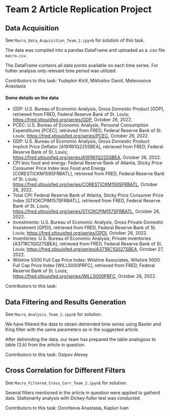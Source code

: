 # Team 2 Article Replication Project

## Data Acquisition
See `Macro_Data_Acquisition_Team_2.ipynb` for solution of this task.

The data was compiled into a pandas DataFrame and uploaded as a .csv file `macro.csv`.

The DataFrame contains all data points available on each time series. For futher analysis only relevant time period was utilized.

Contributors to this task: Yudaykin Kirill, Mikhailov Daniil, Matevosova Anastasia

#### Some details on the data
- GDP: U.S. Bureau of Economic Analysis, Gross Domestic Product [GDP], retrieved from FRED, Federal Reserve Bank of St. Louis; https://fred.stlouisfed.org/series/GDP, October 26, 2022.
- PCEC: U.S. Bureau of Economic Analysis, Personal Consumption Expenditures [PCEC], retrieved from FRED, Federal Reserve Bank of St. Louis; https://fred.stlouisfed.org/series/PCEC, October 26, 2022.
- GDP: U.S. Bureau of Economic Analysis, Gross Domestic Product: Implicit Price Deflator [A191RI1Q225SBEA], retrieved from FRED, Federal Reserve Bank of St. Louis; https://fred.stlouisfed.org/series/A191RI1Q225SBEA, October 26, 2022.
- CPI less food and energy: Federal Reserve Bank of Atlanta, Sticky Price Consumer Price Index less Food and Energy [CORESTICKM159SFRBATL], retrieved from FRED, Federal Reserve Bank of St. Louis; https://fred.stlouisfed.org/series/CORESTICKM159SFRBATL, October 26, 2022.
- Total CPI: Federal Reserve Bank of Atlanta, Sticky Price Consumer Price Index [STICKCPIM157SFRBATL], retrieved from FRED, Federal Reserve Bank of St. Louis; https://fred.stlouisfed.org/series/STICKCPIM157SFRBATL, October 26, 2022.
- Investments: U.S. Bureau of Economic Analysis, Gross Private Domestic Investment [GPDI], retrieved from FRED, Federal Reserve Bank of St. Louis; https://fred.stlouisfed.org/series/GPDI, October 26, 2022.
- Inventories: U.S. Bureau of Economic Analysis, Private inventories [A371RC1Q027SBEA], retrieved from FRED, Federal Reserve Bank of St. Louis; https://fred.stlouisfed.org/series/A371RC1Q027SBEA, October 27, 2022.
- Wilshire 5000 Full Cap Price Index: Wilshire Associates, Wilshire 5000 Full Cap Price Index [WILL5000PRFC], retrieved from FRED, Federal Reserve Bank of St. Louis; https://fred.stlouisfed.org/series/WILL5000PRFC, October 26, 2022.

Contributors to this task:

## Data Filtering and Results Generation
See `Macro_Analysis_Team_2.ipynb` for solution.

We have filtered the data to obtain detrended time series using Baxter and King filter with the same parameters as in the suggested article.

After detrending the data, our team has prepared the table analogous to table (3.b) from the article in question.

Contributors to this task: Osipov Alexey

## Cross Correlation for Different Filters
See `Macro_Filtered_Cross_Corr_Team_2.ipynb` for solution.

Several filters mentioned in the article in question were applied to gatherd data. Stationarity analysis with Dickey-fuller test was conducted.

Contributors to this task: Dorofeeva Anastasia, Kaplun Ivan




